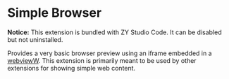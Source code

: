 # Simple Browser

**Notice:** This extension is bundled with ZY Studio Code. It can be disabled but not uninstalled.

Provides a very basic browser preview using an iframe embedded in a [webviewW](). This extension is primarily meant to be used by other extensions for showing simple web content.
